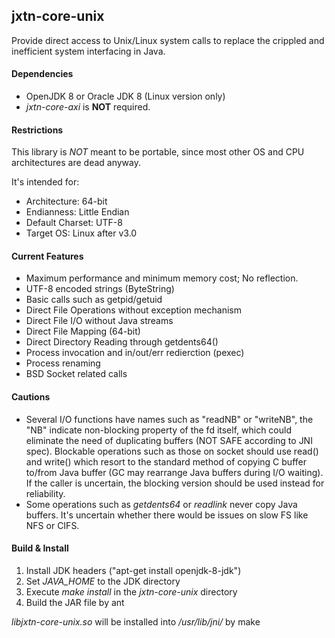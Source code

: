 jxtn-core-unix
--------------

Provide direct access to Unix/Linux system calls to replace the crippled and inefficient system interfacing in Java.

#### Dependencies

- OpenJDK 8 or Oracle JDK 8 (Linux version only)
- _jxtn-core-axi_ is **NOT** required.

#### Restrictions

This library is *NOT* meant to be portable, since most other OS and CPU architectures are dead anyway.

It's intended for:
- Architecture: 64-bit
- Endianness: Little Endian
- Default Charset: UTF-8
- Target OS: Linux after v3.0

#### Current Features

- Maximum performance and minimum memory cost; No reflection.
- UTF-8 encoded strings (ByteString)
- Basic calls such as getpid/getuid
- Direct File Operations without exception mechanism
- Direct File I/O without Java streams
- Direct File Mapping (64-bit) 
- Direct Directory Reading through getdents64()
- Process invocation and in/out/err redierction (pexec)
- Process renaming
- BSD Socket related calls

#### Cautions

- Several I/O functions have names such as "readNB" or "writeNB", the "NB" indicate non-blocking property of the fd
  itself, which could eliminate the need of duplicating buffers (NOT SAFE according to JNI spec).
  Blockable operations such as those on socket should use read() and write() which resort to the standard method of
  copying C buffer to/from Java buffer (GC may rearrange Java buffers during I/O waiting). If the caller is uncertain,
  the blocking version should be used instead for reliability.
- Some operations such as *getdents64* or *readlink* never copy Java buffers. It's uncertain whether there would be
  issues on slow FS like NFS or CIFS.

#### Build & Install

1. Install JDK headers ("apt-get install openjdk-8-jdk")
2. Set *JAVA_HOME* to the JDK directory
3. Execute *make install* in the *jxtn-core-unix* directory
4. Build the JAR file by ant

*libjxtn-core-unix.so* will be installed into */usr/lib/jni/* by make
